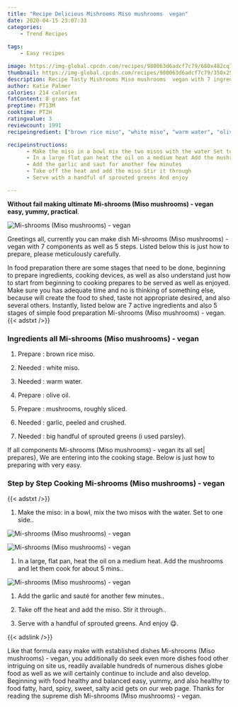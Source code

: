 ```yaml
---
title: "Recipe Delicious Mishrooms Miso mushrooms  vegan"
date: 2020-04-15 23:07:33
categories:
    - Trend Recipes
    
tags:
    - Easy recipes

image: https://img-global.cpcdn.com/recipes/980063d6adcf7c79/680x482cq70/mi-shrooms-miso-mushrooms-vegan-recipe-main-photo.jpg
thumbnail: https://img-global.cpcdn.com/recipes/980063d6adcf7c79/350x250cq70/mi-shrooms-miso-mushrooms-vegan-recipe-main-photo.jpg
description: Recipe Tasty Mishrooms Miso mushrooms  vegan with 7 ingredients and 5 stages of easy cooking.
author: Katie Palmer
calories: 214 calories
fatContent: 8 grams fat
preptime: PT13M
cooktime: PT2H
ratingvalue: 3
reviewcount: 1991
recipeingredient: ["brown rice miso", "white miso", "warm water", "olive oil", "mushrooms roughly sliced", "garlic peeled and crushed", "big handful of sprouted greens i used parsley"]

recipeinstructions: 
      - Make the miso in a bowl mix the two misos with the water Set to one side 
      - In a large flat pan heat the oil on a medium heat Add the mushrooms and let them cook for about 5 mins 
      - Add the garlic and saut for another few minutes 
      - Take off the heat and add the miso Stir it through 
      - Serve with a handful of sprouted greens And enjoy 

---
```




**Without fail making ultimate Mi-shrooms (Miso mushrooms) - vegan easy, yummy, practical**. 


![Mi-shrooms (Miso mushrooms) - vegan](https://img-global.cpcdn.com/recipes/980063d6adcf7c79/680x482cq70/mi-shrooms-miso-mushrooms-vegan-recipe-main-photo.jpg "Mi-shrooms (Miso mushrooms) - vegan")




Greetings all, currently you can make dish Mi-shrooms (Miso mushrooms) - vegan with 7 components as well as 5 steps. Listed below this is just how to prepare, please meticulously carefully.

In food preparation there are some stages that need to be done, beginning to prepare ingredients, cooking devices, as well as also understand just how to start from beginning to cooking prepares to be served as well as enjoyed. Make sure you has adequate time and no is thinking of something else, because will create the food to shed, taste not appropriate desired, and also several others. Instantly, listed below are 7 active ingredients and also 5 stages of simple food preparation Mi-shrooms (Miso mushrooms) - vegan.
{{< adstxt />}}

### Ingredients all Mi-shrooms (Miso mushrooms) - vegan


1. Prepare  : brown rice miso.

1. Needed  : white miso.

1. Needed  : warm water.

1. Prepare  : olive oil.

1. Prepare  : mushrooms, roughly sliced.

1. Needed  : garlic, peeled and crushed.

1. Needed  : big handful of sprouted greens (i used parsley).



If all components Mi-shrooms (Miso mushrooms) - vegan its all set| prepares}, We are entering into the cooking stage. Below is just how to preparing with very easy.

### Step by Step Cooking Mi-shrooms (Miso mushrooms) - vegan

{{< adstxt />}}


1. Make the miso: in a bowl, mix the two misos with the water. Set to one side..



![Mi-shrooms (Miso mushrooms) - vegan](https://img-global.cpcdn.com/steps/eeca83c8cfefac11/160x128cq70/mi-shrooms-miso-mushrooms-vegan-recipe-step-1-photo.jpg" "Mi-shrooms (Miso mushrooms) - vegan")

![Mi-shrooms (Miso mushrooms) - vegan](https://img-global.cpcdn.com/steps/01349c5bf95c6f4b/160x128cq70/mi-shrooms-miso-mushrooms-vegan-recipe-step-1-photo.jpg" "Mi-shrooms (Miso mushrooms) - vegan")



1. In a large, flat pan, heat the oil on a medium heat. Add the mushrooms and let them cook for about 5 mins..



![Mi-shrooms (Miso mushrooms) - vegan](https://img-global.cpcdn.com/steps/dc42c6f03750deda/160x128cq70/mi-shrooms-miso-mushrooms-vegan-recipe-step-2-photo.jpg" "Mi-shrooms (Miso mushrooms) - vegan")



1. Add the garlic and sauté for another few minutes..



1. Take off the heat and add the miso. Stir it through..



1. Serve with a handful of sprouted greens. And enjoy 😋.





{{< adslink />}}

Like that formula easy make with established dishes Mi-shrooms (Miso mushrooms) - vegan, you additionally do seek even more dishes food other intriguing on site us, readily available hundreds of numerous dishes globe food as well as we will certainly continue to include and also develop. Beginning with food healthy and balanced easy, yummy, and also healthy to food fatty, hard, spicy, sweet, salty acid gets on our web page. Thanks for reading the supreme dish Mi-shrooms (Miso mushrooms) - vegan.
